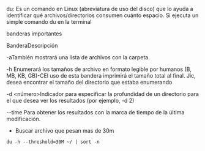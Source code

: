 du:     Es un comando en Linux (abreviatura de uso del disco) que lo ayuda a identificar qué archivos/directorios consumen cuánto espacio. Si ejecuta un simple comando du en la terminal

banderas importantes

BanderaDescripción

-aTambién mostrará una lista de archivos con la carpeta.

-h Enumerará los tamaños de archivo en formato legible por humanos (B, MB, KB, GB)-CEl uso de esta bandera imprimirá el tamaño total al final. Jic, desea encontrar el tamaño del directorio que estaba enumerando

-d <número>Indicador para especificar la profundidad de un directorio para el que desea ver los resultados (por ejemplo, -d 2)

--time Para obtener los resultados con la marca de tiempo de la última modificación.


-  Buscar archivo que pesan mas de 30m  

`du -h --threshold=30M ~/ | sort -n`
